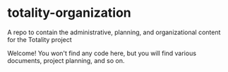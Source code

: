 # totality-organization
A repo to contain the administrative, planning, and organizational content for the Totality project

Welcome! You won't find any code here, but you will find various documents, project planning, and so on.
